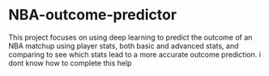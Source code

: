 # NBA-outcome-predictor
This project focuses on using deep learning to predict the outcome of an NBA matchup using player stats, both basic and advanced stats, and comparing to see which stats lead to a more accurate outcome prediction.
i dont know how to complete this help

